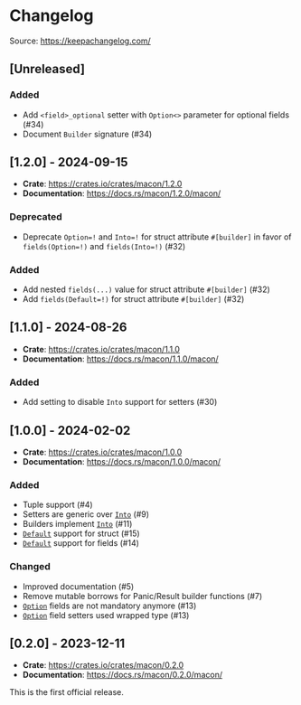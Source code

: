 # Changelog

Source: https://keepachangelog.com/

## [Unreleased]

### Added

- Add `<field>_optional` setter with `Option<>` parameter for optional fields (#34)
- Document `Builder` signature (#34)

## [1.2.0] - 2024-09-15

* **Crate**: https://crates.io/crates/macon/1.2.0
* **Documentation**: https://docs.rs/macon/1.2.0/macon/

### Deprecated

- Deprecate `Option=!` and `Into=!` for struct attribute `#[builder]` in favor of `fields(Option=!)` and `fields(Into=!)` (#32)

### Added

- Add nested `fields(...)` value for struct attribute `#[builder]` (#32)
- Add `fields(Default=!)` for struct attribute `#[builder]` (#32)

## [1.1.0] - 2024-08-26

* **Crate**: https://crates.io/crates/macon/1.1.0
* **Documentation**: https://docs.rs/macon/1.1.0/macon/

### Added

- Add setting to disable `Into` support for setters (#30)

## [1.0.0] - 2024-02-02

* **Crate**: https://crates.io/crates/macon/1.0.0
* **Documentation**: https://docs.rs/macon/1.0.0/macon/

### Added

- Tuple support (#4)
- Setters are generic over [`Into`](https://doc.rust-lang.org/core/convert/trait.Into.html) (#9)
- Builders implement [`Into`](https://doc.rust-lang.org/core/convert/trait.Into.html) (#11)
- [`Default`](https://doc.rust-lang.org/core/default/trait.Default.html) support for struct (#15)
- [`Default`](https://doc.rust-lang.org/core/default/trait.Default.html) support for fields (#14)

### Changed

- Improved documentation (#5)
- Remove mutable borrows for Panic/Result builder functions (#7)
- [`Option`](https://doc.rust-lang.org/core/option/enum.Option.html) fields are not mandatory anymore (#13)
- [`Option`](https://doc.rust-lang.org/core/option/enum.Option.html) field setters used wrapped type (#13)

## [0.2.0] - 2023-12-11

* **Crate**: https://crates.io/crates/macon/0.2.0
* **Documentation**: https://docs.rs/macon/0.2.0/macon/

This is the first official release.
